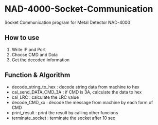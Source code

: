 # NAD-4000-Socket-Communication
Socket Communication program for Metal Detector NAD-4000

## How to use
1. Write IP and Port
2. Choose CMD and Data
3. Get the decoded information

## Function & Algorithm
- decode_string_to_hex : decode string data from machine to hex
- cal_send_DATA_CMD_3A : if CMD is 3A, calculate the data to hex
- cal_LRC : calculate the LRC value
- decode_CMD_xx : decode the message from machine by each form of CMD
- print_result : print the result by calling other funcions
- terminate_socket : terminate the socket after 10 sec
